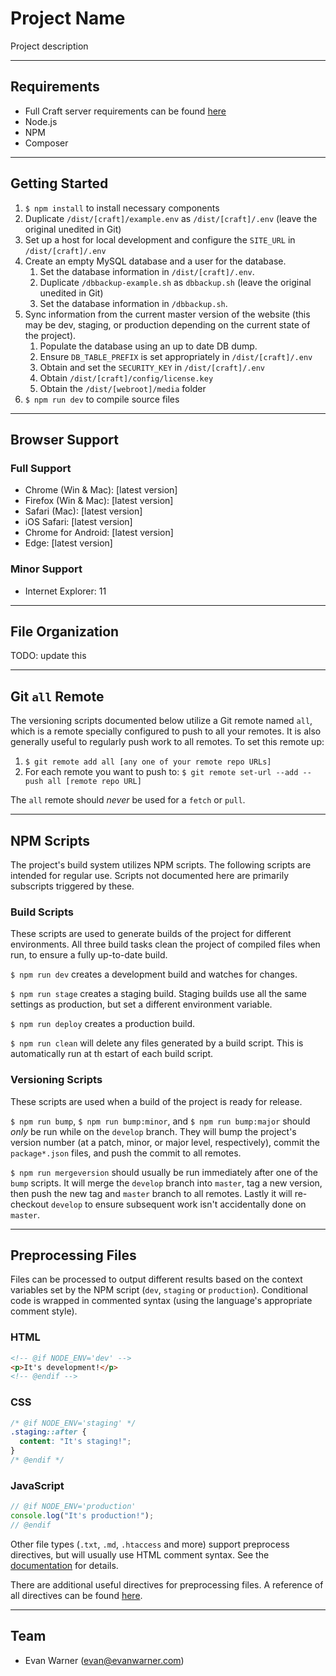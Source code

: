 # Project Name

Project description


---


## Requirements
- Full Craft server requirements can be found [here](https://docs.craftcms.com/v3/requirements.html)
- Node.js
- NPM
- Composer


---


## Getting Started
1. `$ npm install` to install necessary components
1. Duplicate `/dist/[craft]/example.env` as `/dist/[craft]/.env` (leave the original unedited in Git)
1. Set up a host for local development and configure the `SITE_URL` in `/dist/[craft]/.env`
1. Create an empty MySQL database and a user for the database.
    1. Set the database information in `/dist/[craft]/.env`.
    1. Duplicate `/dbbackup-example.sh` as `dbbackup.sh` (leave the original unedited in Git)
    1. Set the database information in `/dbbackup.sh`.
1. Sync information from the current master version of the website (this may be dev, staging, or production depending on the current state of the project).
    1. Populate the database using an up to date DB dump.
    1. Ensure `DB_TABLE_PREFIX` is set appropriately in `/dist/[craft]/.env`
    1. Obtain and set the `SECURITY_KEY` in `/dist/[craft]/.env`
    1. Obtain `/dist/[craft]/config/license.key`
    1. Obtain the `/dist/[webroot]/media` folder
1. `$ npm run dev` to compile source files


---


## Browser Support
### Full Support
- Chrome (Win & Mac): [latest version]
- Firefox (Win & Mac): [latest version]
- Safari (Mac): [latest version]
- iOS Safari: [latest version]
- Chrome for Android: [latest version]
- Edge: [latest version]

### Minor Support
- Internet Explorer: 11


---


## File Organization
TODO: update this


---


## Git `all` Remote
The versioning scripts documented below utilize a Git remote named `all`, which is a remote specially configured to push to all your remotes. It is also generally useful to regularly push work to all remotes. To set this remote up:

1. `$ git remote add all [any one of your remote repo URLs]`
1. For each remote you want to push to: `$ git remote set-url --add --push all [remote repo URL]`

The `all` remote should _never_ be used for a `fetch` or `pull`.


---


## NPM Scripts
The project's build system utilizes NPM scripts. The following scripts are intended for regular use. Scripts not documented here are primarily subscripts triggered by these.

### Build Scripts
These scripts are used to generate builds of the project for different environments. All three build tasks clean the project of compiled files when run, to ensure a fully up-to-date build.

`$ npm run dev` creates a development build and watches for changes.

`$ npm run stage` creates a staging build. Staging builds use all the same settings as production, but set a different environment variable.

`$ npm run deploy` creates a production build.

`$ npm run clean` will delete any files generated by a build script. This is automatically run at th estart of each build script.

### Versioning Scripts
These scripts are used when a build of the project is ready for release.

`$ npm run bump`, `$ npm run bump:minor`, and `$ npm run bump:major` should _only_ be run while on the `develop` branch. They will bump the project's version number (at a patch, minor, or major level, respectively), commit the `package*.json` files, and push the commit to all remotes.

`$ npm run mergeversion` should usually be run immediately after one of the `bump` scripts. It will merge the `develop` branch into `master`, tag a new version, then push the new tag and `master` branch to all remotes. Lastly it will re-checkout `develop` to ensure subsequent work isn't accidentally done on `master`. 


---


## Preprocessing Files
Files can be processed to output different results based on the context variables set by the NPM script (`dev`, `staging` or `production`). Conditional code is wrapped in commented syntax (using the language's appropriate comment style).

### HTML
```html
<!-- @if NODE_ENV='dev' -->
<p>It's development!</p>
<!-- @endif -->
```

### CSS
```css
/* @if NODE_ENV='staging' */
.staging::after {
  content: "It's staging!";
}
/* @endif */
```

### JavaScript
```javascript
// @if NODE_ENV='production'
console.log("It's production!");
// @endif
```

Other file types (`.txt`, `.md`, `.htaccess` and more) support preprocess directives, but will usually use HTML comment syntax. See the [documentation](https://github.com/jsoverson/preprocess#optionstype) for details.

There are additional useful directives for preprocessing files. A reference of all directives can be found [here](https://github.com/jsoverson/preprocess#all-directives).


---


## Team
- Evan Warner (evan@evanwarner.com)

